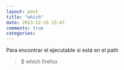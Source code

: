 ```yaml
---
layout: post
title: "which"
date: 2013-12-15 15:47
comments: true
categories: 
---
```

Para encontrar el ejecutable si está en el path

>$ which firefox

